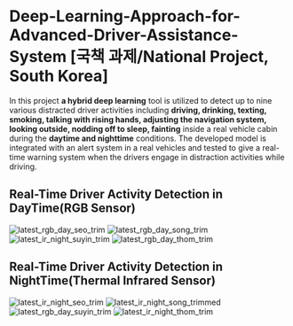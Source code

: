 # Deep-Learning-Approach-for-Advanced-Driver-Assistance-System [국책 과제/National Project, South Korea]

In this project **a hybrid deep learning** tool is utilized to detect up to nine various distracted driver activities including **driving, drinking, texting, smoking, talking with rising hands, adjusting the navigation system, looking outside, nodding off to sleep, fainting** inside a real vehicle cabin during the **daytime and nighttime** conditions. The developed model is integrated with an alert system in a real vehicles and tested to give a real-time warning system when the drivers engage in distraction activities while driving. 

## Real-Time Driver Activity Detection in DayTime(RGB Sensor) 
![latest_rgb_day_seo_trim](https://user-images.githubusercontent.com/55071205/147738411-bc8085d1-0eb3-4c13-8efd-6c4e4e0a654e.gif)
![latest_rgb_day_song_trim](https://user-images.githubusercontent.com/55071205/147740021-436ab8d8-d810-453d-bf20-c6bf8ed92cbd.gif)
![latest_ir_night_suyin_trim](https://user-images.githubusercontent.com/55071205/147738406-665fe6bf-7b20-4b84-bd55-d58711213f8a.gif)
![latest_rgb_day_thom_trim](https://user-images.githubusercontent.com/55071205/147738417-b7dcaff1-a679-4113-b561-ca0bb486eb37.gif)

## Real-Time Driver Activity Detection in NightTime(Thermal Infrared Sensor)

![latest_ir_night_seo_trim](https://user-images.githubusercontent.com/55071205/147738392-c8848923-0282-45a3-81f8-ba29dc69edd7.gif)
![latest_ir_night_song_trimmed](https://user-images.githubusercontent.com/55071205/147738404-d89435a4-82ef-40b1-b7cd-a0bf6bdd6fed.gif)
![latest_rgb_day_suyin_trim](https://user-images.githubusercontent.com/55071205/147738414-23265d31-09b9-4273-99ce-7916738e8d7e.gif)
![latest_ir_night_thom_trim](https://user-images.githubusercontent.com/55071205/147738408-e0585c11-b652-444e-9524-ec7aa1222743.gif)





<!-- https://user-images.githubusercontent.com/55071205/147739377-50da841e-bc35-4f72-8abb-e4b86eff7ffb.mp4 -->


